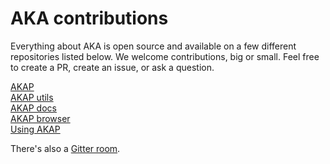 # AKA contributions

Everything about AKA is open source and available on a few different repositories listed below. We welcome contributions, big or small. Feel free to create a PR, create an issue, or ask a question.

[AKAP](https://github.com/cfelde/AKAP) <br/>
[AKAP utils](https://github.com/cfelde/AKAP-utils) <br/>
[AKAP docs](https://github.com/cfelde/AKAP-docs) <br/>
[AKAP browser](https://github.com/cfelde/AKAP-browser) <br/>
[Using AKAP](https://github.com/cfelde/Using-AKAP) <br/>

There's also a [Gitter room](https://gitter.im/aka-chat/community).
